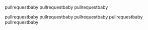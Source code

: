pullrequestbaby
pullrequestbaby
pullrequestbaby

pullrequestbaby
pullrequestbaby
pullrequestbaby
pullrequestbaby
pullrequestbaby
